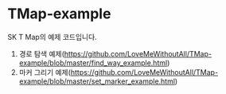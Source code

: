 # TMap-example
SK T Map의 예제 코드입니다.

1. 경로 탐색 예제(https://github.com/LoveMeWithoutAll/TMap-example/blob/master/find_way_example.html)
2. 마커 그리기 예제(https://github.com/LoveMeWithoutAll/TMap-example/blob/master/set_marker_example.html)
